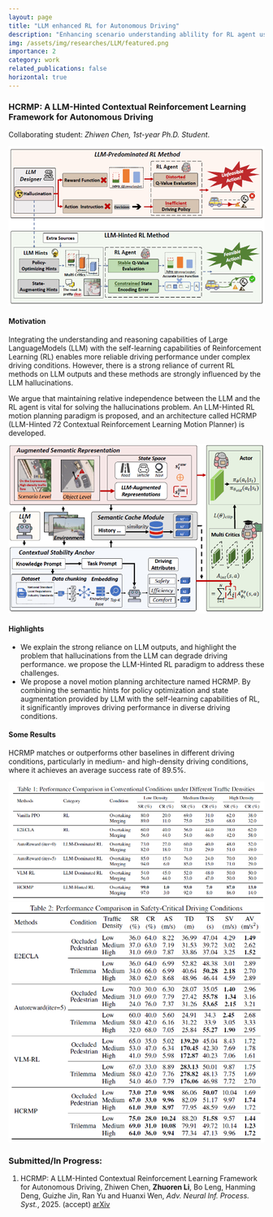 ```yaml
---
layout: page
title: "LLM enhanced RL for Autonomous Driving"
description: "Enhancing scenario understanding ablility for RL agent using LLM while suppressing the hallucinatory problems. (From Dec. 2024 to now)"
img: /assets/img/researches/LLM/featured.png
importance: 2
category: work
related_publications: false
horizontal: true
---
```

### **HCRMP: A LLM-Hinted Contextual Reinforcement Learning Framework for Autonomous Driving**
Collaborating student: *Zhiwen Chen, 1st-year Ph.D. Student*.

![png](/assets/img/researches/LLM/frame.png)

#### **Motivation**
Integrating the understanding and reasoning capabilities of Large LanguageModels (LLM) with the self-learning capabilities of Reinforcement Learning (RL) enables more reliable driving performance under complex driving conditions. However, there is a strong reliance of current RL methods on LLM outputs and these methods are strongly influenced by the LLM hallucinations.

We argue that maintaining relative independence between the LLM and the RL agent is vital for solving the hallucinations problem. An LLM-Hinted RL motion planning paradigm is proposed, and an architecture called HCRMP (LLM-Hinted
72 Contextual Reinforcement Learning Motion Planner) is developed.

![png](/assets/img/researches/LLM/featured.png) 

#### **Highlights**
- We explain the strong reliance on LLM outputs, and highlight the problem that hallucinations from the LLM can degrade driving performance. we propose the LLM-Hinted RL paradigm to address these challenges.
- We propose a novel motion planning architecture named HCRMP. By combining the semantic hints for policy optimization and state augmentation provided by LLM with the self-learning capabilities of RL, it significantly improves driving performance in diverse driving conditions.

#### **Some Results**

HCRMP matches or outperforms other baselines in different driving conditions, particularly in medium- and high-density driving conditions, where it achieves an average success rate of 89.5%.

![png](/assets/img/researches/LLM/table1.png) 
![png](/assets/img/researches/LLM/table2.png)




### **Submitted/In Progress:**
1. HCRMP: A LLM-Hinted Contextual Reinforcement Learning Framework for Autonomous Driving, Zhiwen Chen, **Zhuoren Li**, Bo Leng, Hanming Deng, Guizhe Jin, Ran Yu and Huanxi Wen, *Adv. Neural Inf. Process. Syst.*, 2025. (accept) [arXiv](https://arxiv.org/abs/2505.15793)
